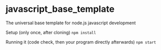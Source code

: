 # javascript_base_template
The universal base template for node.js javascript development

Setup (only once, after cloning)
```npm install```

Running it (code check, then your program directly afterwards)
```npm start```
